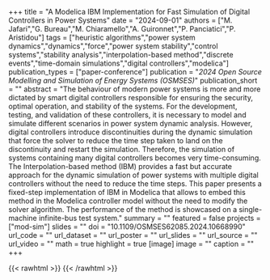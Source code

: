 +++
title = "A Modelica IBM Implementation for Fast Simulation of Digital Controllers in Power Systems"
date = "2024-09-01"
authors = ["M. Jafari","G. Bureau","M. Chiaramello","A. Guironnet","P. Panciatici","P. Aristidou"]
tags = ["heuristic algorithms","power system dynamics","dynamics","force","power system stability","control systems","stability analysis","interpolation-based method","discrete events","time-domain simulations","digital controllers","modelica"]
publication_types = ["paper-conference"]
publication = "_2024 Open Source Modelling and Simulation of Energy Systems (OSMSES)_"
publication_short = ""
abstract = "The behaviour of modern power systems is more and more dictated by smart digital controllers responsible for ensuring the security, optimal operation, and stability of the systems. For the development, testing, and validation of these controllers, it is necessary to model and simulate different scenarios in power system dynamic analysis. However, digital controllers introduce discontinuities during the dynamic simulation that force the solver to reduce the time step taken to land on the discontinuity and restart the simulation. Therefore, the simulation of systems containing many digital controllers becomes very time-consuming. The Interpolation-based method (IBM) provides a fast but accurate approach for the dynamic simulation of power systems with multiple digital controllers without the need to reduce the time steps. This paper presents a fixed-step implementation of IBM in Modelica that allows to embed this method in the Modelica controller model without the need to modify the solver algorithm. The performance of the method is showcased on a single-machine infinite-bus test system."
summary = ""
featured = false
projects = ["mod-sim"]
slides = ""
doi = "10.1109/OSMSES62085.2024.10668990"
url_code = ""
url_dataset = ""
url_poster = ""
url_slides = ""
url_source = ""
url_video = ""
math = true
highlight = true
[image]
image = ""
caption = ""
+++

{{< rawhtml >}}
<a href="https://plu.mx/plum/a/?doi=10.1109/OSMSES62085.2024.10668990" class="plumx-details"></a>
{{< /rawhtml >}}
